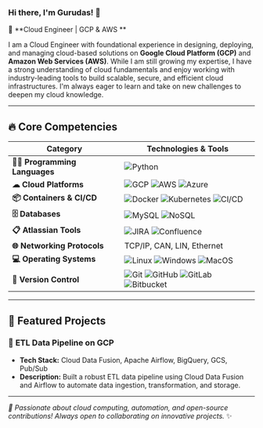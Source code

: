 ### Hi there, I'm Gurudas! 👋

🚀 **Cloud Engineer | GCP & AWS **

I am a Cloud Engineer with foundational experience in designing, deploying, and managing cloud-based solutions on **Google Cloud Platform (GCP)** and **Amazon Web Services (AWS)**. While I am still growing my expertise, I have a strong understanding of cloud fundamentals and enjoy working with industry-leading tools to build scalable, secure, and efficient cloud infrastructures. I'm always eager to learn and take on new challenges to deepen my cloud knowledge.

---

## 🔥 Core Competencies

| Category             | Technologies & Tools |
|----------------------|----------------------|
| **👨‍💻 Programming Languages** | ![Python](https://img.shields.io/badge/Python-3776AB?style=for-the-badge&logo=python&logoColor=white) |
| **☁ Cloud Platforms** | ![GCP](https://img.shields.io/badge/Google%20Cloud-4285F4?style=for-the-badge&logo=google-cloud&logoColor=white) ![AWS](https://img.shields.io/badge/AWS-232F3E?style=for-the-badge&logo=amazon-aws&logoColor=white) ![Azure](https://img.shields.io/badge/Azure-0078D4?style=for-the-badge&logo=microsoft-azure&logoColor=white) |
| **📦 Containers & CI/CD** | ![Docker](https://img.shields.io/badge/Docker-2496ED?style=for-the-badge&logo=docker&logoColor=white) ![Kubernetes](https://img.shields.io/badge/Kubernetes-326CE5?style=for-the-badge&logo=kubernetes&logoColor=white) ![CI/CD](https://img.shields.io/badge/CI%2FCD-0A192F?style=for-the-badge&logo=github-actions&logoColor=white) |
| **🗄 Databases** | ![MySQL](https://img.shields.io/badge/MySQL-4479A1?style=for-the-badge&logo=mysql&logoColor=white) ![NoSQL](https://img.shields.io/badge/NoSQL-FF6F00?style=for-the-badge&logo=mongodb&logoColor=white) |
| **📋 Atlassian Tools** | ![JIRA](https://img.shields.io/badge/JIRA-0052CC?style=for-the-badge&logo=jira&logoColor=white) ![Confluence](https://img.shields.io/badge/Confluence-172B4D?style=for-the-badge&logo=confluence&logoColor=white) |
| **🌐 Networking Protocols** | TCP/IP, CAN, LIN, Ethernet |
| **💻 Operating Systems** | ![Linux](https://img.shields.io/badge/Linux-FCC624?style=for-the-badge&logo=linux&logoColor=black) ![Windows](https://img.shields.io/badge/Windows-0078D6?style=for-the-badge&logo=windows&logoColor=white) ![MacOS](https://img.shields.io/badge/macOS-000000?style=for-the-badge&logo=apple&logoColor=white) |
| **🔗 Version Control** | ![Git](https://img.shields.io/badge/Git-F05032?style=for-the-badge&logo=git&logoColor=white) ![GitHub](https://img.shields.io/badge/GitHub-181717?style=for-the-badge&logo=github&logoColor=white) ![GitLab](https://img.shields.io/badge/GitLab-FC6D26?style=for-the-badge&logo=gitlab&logoColor=white) ![Bitbucket](https://img.shields.io/badge/Bitbucket-0052CC?style=for-the-badge&logo=bitbucket&logoColor=white) |

---

## 📌 Featured Projects

### 🔹 **ETL Data Pipeline on GCP**
- **Tech Stack:** Cloud Data Fusion, Apache Airflow, BigQuery, GCS, Pub/Sub
- **Description:** Built a robust ETL data pipeline using Cloud Data Fusion and Airflow to automate data ingestion, transformation, and storage.
---

_🚀 Passionate about cloud computing, automation, and open-source contributions! Always open to collaborating on innovative projects._ ✨
